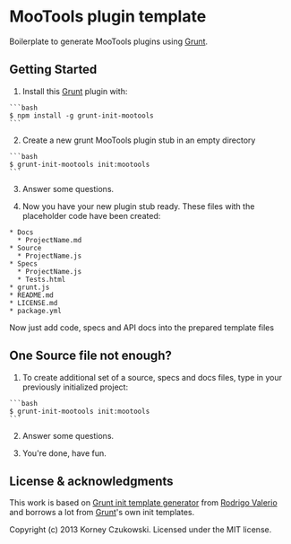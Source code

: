 MooTools plugin template
========================

Boilerplate to generate MooTools plugins using [Grunt][1].

Getting Started
---------------

  1. Install this [Grunt][1] plugin with:
 
    ```bash
    $ npm install -g grunt-init-mootools
    ```

  2. Create a new grunt MooTools plugin stub in an empty directory

    ```bash
    $ grunt-init-mootools init:mootools
    ```

  3. Answer some questions.

  4. Now you have your new plugin stub ready. These files with the placeholder code have been created:

    * Docs
      * ProjectName.md
    * Source
      * ProjectName.js
    * Specs
      * ProjectName.js
      * Tests.html
    * grunt.js
    * README.md
    * LICENSE.md
    * package.yml

Now just add code, specs and API docs into the prepared template files

One Source file not enough?
---------------------------

  1. To create additional set of a source, specs and docs files, type in your previously initialized project:

    ```bash
    $ grunt-init-mootools init:mootools
    ```

  2. Answer some questions.

  3. You're done, have fun.

License & acknowledgments
-------------------------

This work is based on [Grunt init template generator][2] from [Rodrigo Valerio][3] and borrows a lot from [Grunt][1]'s own init templates.

Copyright (c) 2013 Korney Czukowski. Licensed under the MIT license.

  [1]: http://gruntjs.com/
  [2]: https://npmjs.org/package/grunt-init-plugin
  [3]: https://github.com/rsvalerio